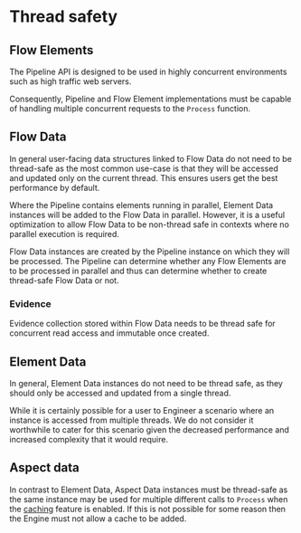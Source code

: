 # Thread safety

## Flow Elements

The Pipeline API is designed to be used in highly concurrent environments
such as high traffic web servers.

Consequently, Pipeline and Flow Element implementations must be
capable of handling multiple concurrent requests to the `Process` function.

## Flow Data

In general user-facing data structures linked to Flow Data do not need to be
thread-safe as the most common use-case is that they will be accessed and
updated only on the current thread.
This ensures users get the best performance by default.

Where the Pipeline contains elements running in parallel, Element Data instances
will be added to the Flow Data in parallel. However, it is a useful optimization
to allow Flow Data to be non-thread safe in contexts where no parallel execution
is required.

Flow Data instances are created by the Pipeline instance on which they
will be processed. The Pipeline can determine whether any Flow Elements are
to be processed in parallel and thus can determine whether to create thread-safe
Flow Data or not.

### Evidence

Evidence collection stored within Flow Data needs to be thread safe for
concurrent read access and immutable once created.

## Element Data

In general, Element Data instances do not need to be thread safe, as they
should only be accessed and updated from a single thread.

While it is certainly possible for a user to Engineer a scenario where an
instance is accessed from multiple threads. We do not consider it worthwhile
to cater for this scenario given the decreased performance and increased
complexity that it would require.

## Aspect data

In contrast to Element Data, Aspect Data instances must be thread-safe as the
same instance may be used for multiple different calls to `Process` when
the [caching](caching.md) feature is enabled.
If this is not possible for some reason then the Engine must not allow a cache
to be added.
